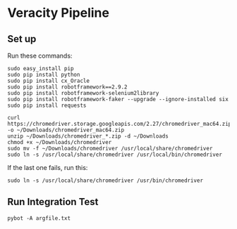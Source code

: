 # Veracity Pipeline

## Set up
  Run these commands:

    sudo easy_install pip
    sudo pip install python
    sudo pip install cx_Oracle
    sudo pip install robotframework==2.9.2
    sudo pip install robotframework-selenium2library
    sudo pip install robotframework-faker --upgrade --ignore-installed six
    sudo pip install requests

    curl https://chromedriver.storage.googleapis.com/2.27/chromedriver_mac64.zip -o ~/Downloads/chromedriver_mac64.zip
    unzip ~/Downloads/chromedriver_*.zip -d ~/Downloads
    chmod +x ~/Downloads/chromedriver
    sudo mv -f ~/Downloads/chromedriver /usr/local/share/chromedriver
    sudo ln -s /usr/local/share/chromedriver /usr/local/bin/chromedriver

If the last one fails, run this:

    sudo ln -s /usr/local/share/chromedriver /usr/bin/chromedriver











## Run Integration Test

    pybot -A argfile.txt